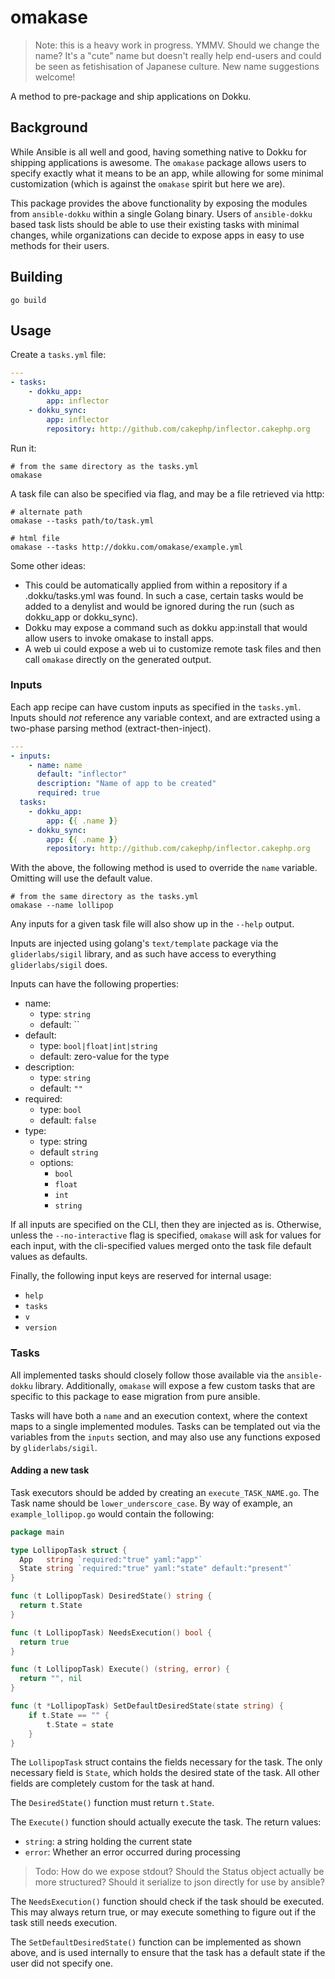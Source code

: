 # omakase

> Note: this is a heavy work in progress. YMMV.
> Should we change the name? It's a "cute" name but doesn't really help end-users
> and could be seen as fetishisation of Japanese culture. New name suggestions
> welcome!

A method to pre-package and ship applications on Dokku.

## Background

While Ansible is all well and good, having something native to Dokku for shipping applications is awesome. The `omakase` package allows users to specify exactly what it means to be an app, while allowing for some minimal customization (which is against the `omakase` spirit but here we are).

This package provides the above functionality by exposing the modules from `ansible-dokku` within a single Golang binary. Users of `ansible-dokku` based task lists should be able to use their existing tasks with minimal changes, while organizations can decide to expose apps in easy to use methods for their users.

## Building

```shell
go build
```

## Usage

Create a `tasks.yml` file:

```yaml
---
- tasks:
    - dokku_app:
        app: inflector
    - dokku_sync:
        app: inflector
        repository: http://github.com/cakephp/inflector.cakephp.org
```

Run it:

```shell
# from the same directory as the tasks.yml
omakase
```

A task file can also be specified via flag, and may be a file retrieved via http:

```shell
# alternate path
omakase --tasks path/to/task.yml

# html file
omakase --tasks http://dokku.com/omakase/example.yml
```

Some other ideas:

- This could be automatically applied from within a repository if a .dokku/tasks.yml was found. In such a case, certain tasks would be added to a denylist and would be ignored during the run (such as dokku_app or dokku_sync).
- Dokku may expose a command such as dokku app:install that would allow users to invoke omakase to install apps.
- A web ui could expose a web ui to customize remote task files and then call `omakase` directly on the generated output.

### Inputs

Each app recipe can have custom inputs as specified in the `tasks.yml`. Inputs should _not_ reference any variable context, and are extracted using a two-phase parsing method (extract-then-inject).

```yaml
---
- inputs:
    - name: name
      default: "inflector"
      description: "Name of app to be created"
      required: true
  tasks:
    - dokku_app:
        app: {{ .name }}
    - dokku_sync:
        app: {{ .name }}
        repository: http://github.com/cakephp/inflector.cakephp.org
```

With the above, the following method is used to override the `name` variable. Omitting will use the default value.

```shell
# from the same directory as the tasks.yml
omakase --name lollipop
```

Any inputs for a given task file will also show up in the `--help` output.

Inputs are injected using golang's `text/template` package via the `gliderlabs/sigil` library, and as such have access to everything `gliderlabs/sigil` does.

Inputs can have the following properties:

- name:
    - type: `string`
    - default: ``
- default:
    - type: `bool|float|int|string`
    - default: zero-value for the type
- description:
    - type: `string`
    - default: `""`
- required:
    - type: `bool`
    - default: `false`
- type:
    - type: string
    - default `string`
    - options:
         - `bool`
         - `float`
         - `int`
         - `string`

If all inputs are specified on the CLI, then they are injected as is. Otherwise, unless the `--no-interactive` flag is specified, `omakase` will ask for values for each input, with the cli-specified values merged onto the task file default values as defaults.

Finally, the following input keys are reserved for internal usage:

- `help`
- `tasks`
- `v`
- `version`

### Tasks

All implemented tasks should closely follow those available via the `ansible-dokku` library. Additionally, `omakase` will expose a few custom tasks that are specific to this package to ease migration from pure ansible.

Tasks will have both a `name` and an execution context, where the context maps to a single implemented modules. Tasks can be templated out via the variables from the `inputs` section, and may also use any functions exposed by `gliderlabs/sigil`.

#### Adding a new task

Task executors should be added by creating an `execute_TASK_NAME.go`. The Task name should be `lower_underscore_case`. By way of example, an `example_lollipop.go` would contain the following:

```go
package main

type LollipopTask struct {
  App   string `required:"true" yaml:"app"`
  State string `required:"true" yaml:"state" default:"present"`
}

func (t LollipopTask) DesiredState() string {
  return t.State
}

func (t LollipopTask) NeedsExecution() bool {
  return true
}

func (t LollipopTask) Execute() (string, error) {
  return "", nil
}

func (t *LollipopTask) SetDefaultDesiredState(state string) {
    if t.State == "" {
        t.State = state
    }
}
```

The `LollipopTask` struct contains the fields necessary for the task. The only necessary field is `State`, which holds the desired state of the task. All other fields are completely custom for the task at hand.

The `DesiredState()` function must return `t.State`.

The `Execute()` function should actually execute the task. The return values:

- `string`: a string holding the current state
- `error`: Whether an error occurred during processing

> Todo: How do we expose stdout? Should the Status object actually be more structured? Should it serialize to json directly for use by ansible?

The `NeedsExecution()` function should check if the task should be executed. This may always return true, or may execute something to figure out if the task still needs execution.

The `SetDefaultDesiredState()` function can be implemented as shown above, and is used internally to ensure that the task has a default state if the user did not specify one.